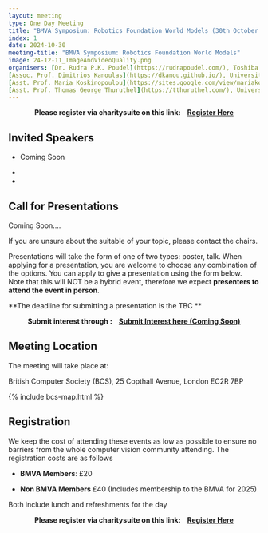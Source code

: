```yaml
---
layout: meeting
type: One Day Meeting
title: "BMVA Symposium: Robotics Foundation World Models (30th October 2024) "
index: 1
date: 2024-10-30
meeting-title: "BMVA Symposium: Robotics Foundation World Models"
image: 24-12-11_ImageAndVideoQuality.png
organisers: [Dr. Rudra P.K. Poudel](https://rudrapoudel.com/), Toshiba Europe Ltd, [rudra.poudel@gmail.com](udra.poudel@gmail.com), 
[Assoc. Prof. Dimitrios Kanoulas](https://dkanou.github.io/), University College London, [d.kanoulas@ucl.ac.uk]d.kanoulas@ucl.ac.uk),  
[Asst. Prof. Maria Koskinopoulou](https://sites.google.com/view/mariakoskinopoulou/), Heriot-Watt University, [M.Koskinopoulou@hw.ac.uk](M.Koskinopoulou@hw.ac.uk)
[Asst. Prof. Thomas George Thuruthel](https://tthuruthel.com/), University College London, [t.thuruthel@ucl.ac.uk](t.thuruthel@ucl.ac.uk)
---
```



<div class="alert mt-3 alert-info" style="text-align:center;">
<span><strong>Please register via charitysuite on this link: &nbsp;&nbsp;
<a class="btn btn-warning" role="button" href="https://bmva.charitysuite.com/events/dw2mpco8">Register Here</a></strong></span>
</div>

## Invited Speakers

* Coming Soon

*

*


## Call for Presentations

Coming Soon....
	

If you are unsure about the suitable of your topic, please contact the chairs.

Presentations will take the form of one of two types: poster, talk. When applying for a presentation, you are welcome to choose any combination of the options. You can apply to give a presentation using the form below.  Note that this will NOT be a hybrid event, therefore we expect **presenters to attend the event in person**.

**The deadline for submitting a presentation is the TBC **


<div class="alert mt-3 alert-info" style="text-align:center;">
<span><strong>Submit interest through : &nbsp;&nbsp;
<a class="btn btn-warning" role="button" href="http://tinyurl.com/bmvatrustworthyddg">Submit Interest here (Coming Soon)</a></strong></span>
</div>

## Meeting Location

The meeting will take place at:

British Computer Society (BCS), 25 Copthall Avenue, London EC2R 7BP

{% include bcs-map.html %}

## Registration

We keep the cost of attending these events as low as possible to ensure no barriers from the whole computer vision community attending. 
The registration costs are as follows 
- **BMVA Members**:  £20

- **Non BMVA Members**   £40 (Includes membership to the BMVA for 2025)

Both include lunch and refreshments for the day


<div class="alert mt-3 alert-info" style="text-align:center;">
<span><strong>Please register via charitysuite on this link: &nbsp;&nbsp;
<a class="btn btn-warning" role="button" href="https://bmva.charitysuite.com/events/dw2mpco8">Register Here</a></strong></span>
</div>




